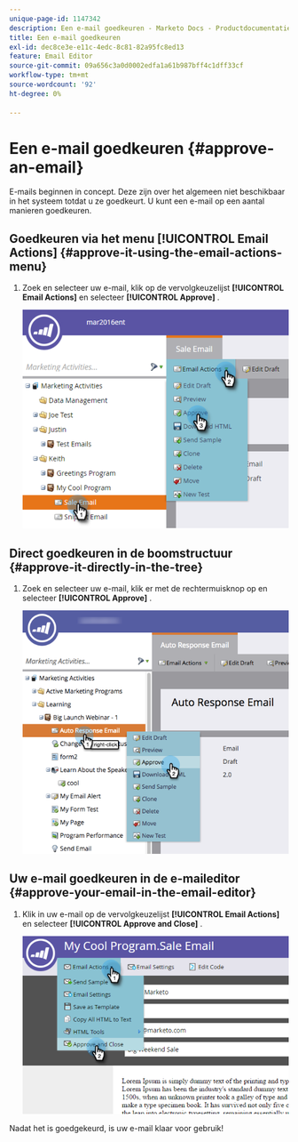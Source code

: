 ```yaml
---
unique-page-id: 1147342
description: Een e-mail goedkeuren - Marketo Docs - Productdocumentatie
title: Een e-mail goedkeuren
exl-id: dec8ce3e-e11c-4edc-8c81-82a95fc8ed13
feature: Email Editor
source-git-commit: 09a656c3a0d0002edfa1a61b987bff4c1dff33cf
workflow-type: tm+mt
source-wordcount: '92'
ht-degree: 0%

---
```


# Een e-mail goedkeuren {#approve-an-email}

E-mails beginnen in concept. Deze zijn over het algemeen niet beschikbaar in het systeem totdat u ze goedkeurt. U kunt een e-mail op een aantal manieren goedkeuren.

## Goedkeuren via het menu [!UICONTROL Email Actions] {#approve-it-using-the-email-actions-menu}

1. Zoek en selecteer uw e-mail, klik op de vervolgkeuzelijst **[!UICONTROL Email Actions]** en selecteer **[!UICONTROL Approve]** .

   ![](assets/one.png)

## Direct goedkeuren in de boomstructuur {#approve-it-directly-in-the-tree}

1. Zoek en selecteer uw e-mail, klik er met de rechtermuisknop op en selecteer **[!UICONTROL Approve]** .

   ![](assets/approveemail.png)

## Uw e-mail goedkeuren in de e-maileditor {#approve-your-email-in-the-email-editor}

1. Klik in uw e-mail op de vervolgkeuzelijst **[!UICONTROL Email Actions]** en selecteer **[!UICONTROL Approve and Close]** .

   ![](assets/three.png)

Nadat het is goedgekeurd, is uw e-mail klaar voor gebruik!
